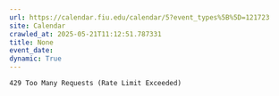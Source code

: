 ```yaml
---
url: https://calendar.fiu.edu/calendar/5?event_types%5B%5D=121723
site: Calendar
crawled_at: 2025-05-21T11:12:51.787331
title: None
event_date: 
dynamic: True
---
```


```
429 Too Many Requests (Rate Limit Exceeded)

```

